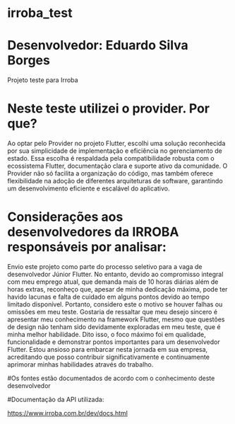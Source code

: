 # irroba_test
# Desenvolvedor: Eduardo Silva Borges

Projeto teste para Irroba

# Neste teste utilizei o provider. Por que?

Ao optar pelo Provider no projeto Flutter, escolhi uma solução reconhecida por sua simplicidade de implementação e eficiência no gerenciamento de estado. Essa escolha é respaldada pela compatibilidade robusta com o ecossistema Flutter, documentação clara e suporte ativo da comunidade. O Provider não só facilita a organização do código, mas também oferece flexibilidade na adoção de diferentes arquiteturas de software, garantindo um desenvolvimento eficiente e escalável do aplicativo.

# Considerações aos desenvolvedores da IRROBA responsáveis por analisar:

Envio este projeto como parte do processo seletivo para a vaga de desenvolvedor Júnior Flutter. No entanto, devido ao compromisso integral com meu emprego atual, que demanda mais de 10 horas diárias além de horas extras, reconheço que, apesar de minha dedicação máxima, pode ter havido lacunas e falta de cuidado em alguns pontos devido ao tempo limitado disponível. Portanto, considero este o motivo se houver falhas ou omissões em meu teste. Gostaria de ressaltar que meu desejo sincero é apresentar meu conhecimento na framework Flutter, mesmo que questões de design não tenham sido devidamente exploradas em meu teste, que é minha melhor habilidade. Dito isso, o foco máximo foi em qualidade, funcionalidade e demonstrar pontos importantes para um desenvolvedor Flutter. Estou ansioso para embarcar nesta jornada em sua empresa, acreditando que posso contribuir significativamente e continuamente aprimorar minhas habilidades através do trabalho.

#Os fontes estão documentados de acordo com o conhecimento deste desenvolvedor

#Documentação da API utilizada:

https://www.irroba.com.br/dev/docs.html
